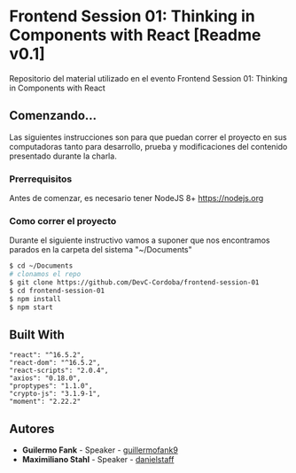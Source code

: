 # Frontend Session 01: Thinking in Components with React [Readme v0.1]
Repositorio del material utilizado en el evento Frontend Session 01: Thinking in Components with React

## Comenzando...

Las siguientes instrucciones son para que puedan correr el proyecto en sus computadoras tanto para desarrollo, prueba y modificaciones del contenido presentado durante la charla. 

### Prerrequisitos

Antes de comenzar, es necesario tener NodeJS 8+ https://nodejs.org

### Como correr el proyecto

Durante el siguiente instructivo vamos a suponer que nos encontramos parados en la carpeta del sistema "~/Documents"

``` sh
$ cd ~/Documents
# clonamos el repo
$ git clone https://github.com/DevC-Cordoba/frontend-session-01
$ cd frontend-session-01
$ npm install
$ npm start
```

## Built With
    "react": "^16.5.2",
    "react-dom": "^16.5.2",
    "react-scripts": "2.0.4",
    "axios": "0.18.0",
    "proptypes": "1.1.0",
    "crypto-js": "3.1.9-1",
    "moment": "2.22.2"

## Autores

* **Guilermo Fank** - Speaker - [guillermofank9](https://github.com/guillermofank9)
* **Maximiliano Stahl** - Speaker - [danielstaff](https://github.com/maxistahl)
